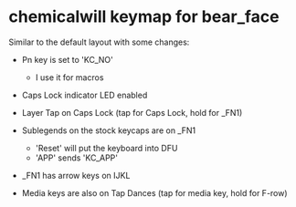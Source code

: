 # chemicalwill keymap for bear_face

Similar to the default layout with some changes:

- Pn key is set to 'KC_NO'
    * I use it for macros
- Caps Lock indicator LED enabled
- Layer Tap on Caps Lock (tap for Caps Lock, hold for _FN1)
- Sublegends on the stock keycaps are on _FN1
    * 'Reset' will put the keyboard into DFU
    * 'APP' sends 'KC_APP'

- _FN1 has arrow keys on IJKL
- Media keys are also on Tap Dances (tap for media key, hold for F-row)